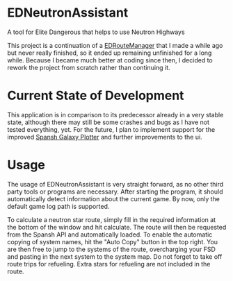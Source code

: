 # EDNeutronAssistant
A tool for Elite Dangerous that helps to use Neutron Highways

This project is a continuation of a [EDRouteManager](https://github.com/Gobidev/EDRouteManager) that I made a while ago
but never really finished, so it ended up remaining unfinished for a long while. Because I became much better at coding 
since then, I decided to rework the project from scratch rather than continuing it.

# Current State of Development
This application is in comparison to its predecessor already in a very stable state, although there may still be some
crashes and bugs as I have not tested everything, yet. For the future, I plan to implement support for the improved 
[Spansh Galaxy Plotter](https://www.spansh.co.uk/exact-plotter) and further improvements to the ui.

# Usage
The usage of EDNeutronAssistant is very straight forward, as no other third party tools or programs are necessary. After
starting the program, it should automatically detect information about the current game. By now, only the default game
log path is supported.

To calculate a neutron star route, simply fill in the required information at the bottom of the window and hit 
calculate. The route will then be requested from the Spansh API and automatically loaded. To enable the automatic
copying of system names, hit the "Auto Copy" button in the top right. You are then free to jump to the systems of the
route, overcharging your FSD and pasting in the next system to the system map. Do not forget to take off route trips for
refueling. Extra stars for refueling are not included in the route. 
